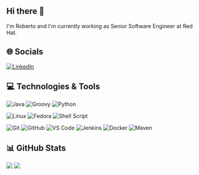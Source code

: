 ## Hi there 👋

I'm Roberto and I'm currently working as Senior Software Engineer at Red Hat.

## 🌐 Socials
[![LinkedIn](https://img.shields.io/badge/LinkedIn-%230077B5.svg?logo=linkedin&logoColor=white)](https://linkedin.com/in/rgdoliveira)

## 💻 Technologies & Tools
![Java](https://img.shields.io/badge/Java-black?style=for-the-badge&logo=java)
![Groovy](https://img.shields.io/badge/Groovy-black?style=for-the-badge&logo=Groovy)
![Python](https://img.shields.io/badge/-Python-black?style=for-the-badge&logo=Python)

![Linux](https://img.shields.io/badge/Linux-black?style=for-the-badge&logo=linux)
![Fedora](https://img.shields.io/badge/Fedora-black?style=for-the-badge&logo=fedora)
![Shell Script](https://img.shields.io/badge/shell_script-%23121011.svg?style=for-the-badge&logo=gnu-bash)

![Git](https://img.shields.io/badge/-Git-black?style=for-the-badge&logo=git)
![GitHub](https://img.shields.io/badge/-GitHub-181717?style=for-the-badge&logo=github)
![VS Code](https://img.shields.io/badge/VS%20Code-black?style=for-the-badge&logo=visual-studio-code)
![Jenkins](https://img.shields.io/badge/Jenkins-black?style=for-the-badge&logo=jenkins)
![Docker](https://img.shields.io/badge/docker-black?style=for-the-badge&logo=Docker)
![Maven](https://img.shields.io/badge/maven-black?style=for-the-badge&logo=apache-maven)

## 📊 GitHub Stats
![](https://github-readme-stats.vercel.app/api?username=rgdoliveira&include_all_commits=true) ![](https://github-readme-streak-stats.herokuapp.com/?user=rgdoliveira)
